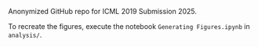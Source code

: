 Anonymized GitHub repo for ICML 2019 Submission 2025.

To recreate the figures, execute the notebook `Generating Figures.ipynb` in `analysis/`.
